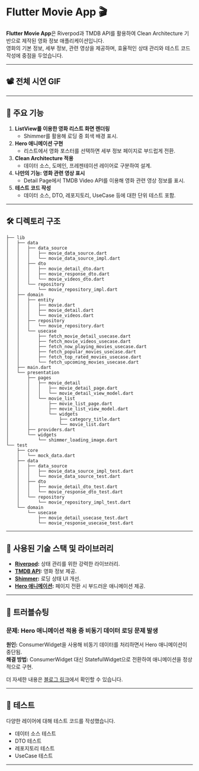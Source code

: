# Flutter Movie App 🎬

**Flutter Movie App**은 Riverpod과 TMDB API를 활용하여 Clean Architecture 기반으로 제작된 영화 정보 애플리케이션입니다.  
영화의 기본 정보, 세부 정보, 관련 영상을 제공하며, 효율적인 상태 관리와 테스트 코드 작성에 중점을 두었습니다.

---

## 📽️ 전체 시연 GIF


---

## 🔑 주요 기능

1. **ListView를 이용한 영화 리스트 화면 렌더링**
   - Shimmer를 활용해 로딩 중 회색 배경 표시.
2. **Hero 애니메이션 구현**
   - 리스트에서 영화 포스터를 선택하면 세부 정보 페이지로 부드럽게 전환.
3. **Clean Architecture 적용**
   - 데이터 소스, 도메인, 프레젠테이션 레이어로 구분하여 설계.
4. **나만의 기능: 영화 관련 영상 표시**
   - Detail Page에서 TMDB Video API를 이용해 영화 관련 영상 정보를 표시.
5. **테스트 코드 작성**
   - 데이터 소스, DTO, 레포지토리, UseCase 등에 대한 단위 테스트 포함.

---

## 🛠️ 디렉토리 구조
```
├── lib
│   ├── data
│   │   ├── data_source
│   │   │   ├── movie_data_source.dart
│   │   │   └── movie_data_source_impl.dart
│   │   ├── dto
│   │   │   ├── movie_detail_dto.dart
│   │   │   ├── movie_response_dto.dart
│   │   │   └── movie_videos_dto.dart
│   │   └── repository
│   │       └── movie_repository_impl.dart
│   ├── domain
│   │   ├── entity
│   │   │   ├── movie.dart
│   │   │   ├── movie_detail.dart
│   │   │   └── movie_videos.dart
│   │   ├── repository
│   │   │   └── movie_repository.dart
│   │   └── usecase
│   │       ├── fetch_movie_detail_usecase.dart
│   │       ├── fetch_movie_videos_usecase.dart
│   │       ├── fetch_now_playing_movies_usecase.dart
│   │       ├── fetch_popular_movies_usecase.dart
│   │       ├── fetch_top_rated_movies_usecase.dart
│   │       └── fetch_upcoming_movies_usecase.dart
│   ├── main.dart
│   └── presentation
│       ├── pages
│       │   ├── movie_detail
│       │   │   ├── movie_detail_page.dart
│       │   │   └── movie_detail_view_model.dart
│       │   └── movie_list
│       │       ├── movie_list_page.dart
│       │       ├── movie_list_view_model.dart
│       │       └── widgets
│       │           ├── category_title.dart
│       │           └── movie_list.dart
│       ├── providers.dart
│       └── widgets
│           └── shimmer_loading_image.dart
└── test
    ├── core
    │   └── mock_data.dart
    ├── data
    │   ├── data_source
    │   │   ├── movie_data_source_impl_test.dart
    │   │   └── movie_data_source_test.dart
    │   ├── dto
    │   │   ├── movie_detail_dto_test.dart
    │   │   └── movie_response_dto_test.dart
    │   └── repository
    │       └── movie_repository_impl_test.dart
    └── domain
        └── usecase
            ├── movie_detail_usecase_test.dart
            └── movie_response_usecase_test.dart
```
---

## 🌟 사용된 기술 스택 및 라이브러리

- **[Riverpod](https://riverpod.dev/):** 상태 관리를 위한 강력한 라이브러리.
- **[TMDB API](https://www.themoviedb.org/documentation/api):** 영화 정보 제공.
- **[Shimmer](https://pub.dev/packages/shimmer):** 로딩 상태 UI 개선.
- **[Hero 애니메이션](https://flutter.dev/docs/development/ui/animations/hero-animations):** 페이지 전환 시 부드러운 애니메이션 제공.

---

## 🚀 트러블슈팅

### 문제: Hero 애니메이션 적용 중 비동기 데이터 로딩 문제 발생
**원인:** ConsumerWidget을 사용해 비동기 데이터를 처리하면서 Hero 애니메이션이 중단됨.  
**해결 방법:** ConsumerWidget 대신 StatefulWidget으로 전환하여 애니메이션을 정상적으로 구현.

더 자세한 내용은 [블로그 링크](#)에서 확인할 수 있습니다.

---

## 🧪 테스트

다양한 레이어에 대해 테스트 코드를 작성했습니다.
- 데이터 소스 테스트
- DTO 테스트
- 레포지토리 테스트
- UseCase 테스트

---
